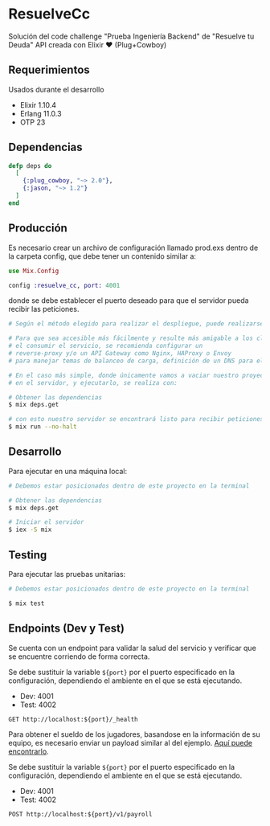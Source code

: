 # ResuelveCc

Solución del code challenge "Prueba Ingeniería Backend" de "Resuelve tu Deuda"
API creada con Elixir :heart: (Plug+Cowboy)


## Requerimientos

Usados durante el desarrollo
- Elixir 1.10.4
- Erlang 11.0.3
- OTP 23

## Dependencias

```elixir
defp deps do
  [
    {:plug_cowboy, "~> 2.0"},
    {:jason, "~> 1.2"}
  ]
end
```

## Producción

Es necesario crear un archivo de configuración llamado prod.exs dentro de la carpeta config, que debe tener un contenido similar a:

```elixir
use Mix.Config

config :resuelve_cc, port: 4001
```
donde se debe establecer el puerto deseado para que el servidor pueda recibir las peticiones.

```bash
# Según el método elegido para realizar el despliegue, puede realizarse de formas diferentes, esto ya sea si se trabaja con Releases, Destillery, Docker, Kubernetes, etc.

# Para que sea accesible más fácilmente y resulte más amigable a los clientes
# el consumir el servicio, se recomienda configurar un
# reverse-proxy y/o un API Gateway como Nginx, HAProxy o Envoy
# para manejar temas de balanceo de carga, definición de un DNS para el servicio, etc.

# En el caso más simple, donde únicamente vamos a vaciar nuestro proyecto
# en el servidor, y ejecutarlo, se realiza con:

# Obtener las dependencias
$ mix deps.get

# con esto nuestro servidor se encontrará listo para recibir peticiones.
$ mix run --no-halt
```


## Desarrollo

Para ejecutar en una máquina local:

```bash
# Debemos estar posicionados dentro de este proyecto en la terminal

# Obtener las dependencias
$ mix deps.get

# Iniciar el servidor
$ iex -S mix
```

## Testing

Para ejecutar las pruebas unitarias:

```bash
# Debemos estar posicionados dentro de este proyecto en la terminal

$ mix test
```

## Endpoints (Dev y Test)

Se cuenta con un endpoint para validar la salud del servicio y verificar que se encuentre corriendo de forma correcta.

Se debe sustituir la variable `${port}` por el puerto especificado en la configuración, dependiendo el ambiente en el que se está ejecutando.
- Dev: 4001
- Test: 4002

```text
GET http://localhost:${port}/_health
```

Para obtener el sueldo de los jugadores, basandose en la información de su equipo, es necesario enviar un payload similar al del ejemplo. [Aquí puede encontrarlo](./spec/fixtures/v1/request.json).

Se debe sustituir la variable `${port}` por el puerto especificado en la configuración, dependiendo el ambiente en el que se está ejecutando.
- Dev: 4001
- Test: 4002

```text
POST http://localhost:${port}/v1/payroll
```